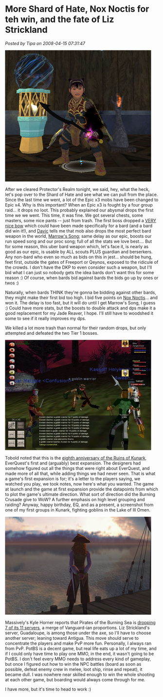 # More Shard of Hate, Nox Noctis for teh win, and the fate of Liz Strickland

*Posted by Tipa on 2008-04-15 07:31:47*

![noxnocti.jpg](../../../uploads/2008/04/noxnocti.jpg)

After we cleared Protector's Realm tonight, we said, hey, what the heck, let's pop over to the Shard of Hate and see what we can pull from the place. Since the last time we went, a lot of the Epic x3 mobs have been changed to Epic x4. Why is this important? When an Epic x3 is fought by a four group raid... it drops no loot. This probably explained our abysmal drops the first time we we went. This time, it was fine. We got several chests, some masters, some nice pants -- just from trash. The first boss dropped a [VERY nice bow](http://www.lootdb.com/eq2/item/-1586819283) which could have been made specifically for a bard (and a bard did win it!), and [Davic](http://www.dcstanton.com/EQ2blog) tells me that mob also drops the most perfect bard weapon in the world, [Marrow's Song](http://www.lootdb.com/eq2/item/-742519407); same delay as our epic, boosts our run speed song and our proc song; full of all the stats we love best.... But for some reason, this uber bard weapon which, let's face it, is nearly as good as our epic, is usable by ALL scouts PLUS guardian and berserkers. Any non-bard who even so much as bids on this in jest... should be hung, feet first, outside the gates of Freeport or Qeynos, exposed to the ridicule of the crowds. I don't have the DKP to even consider such a weapon, but I'll bid what I can just so nobody gets the idea bards don't want this for some reason :) Of course, when bards bid against bards the bids go up by ones or twos :)

Naturally, when bards THINK they're gonna be bidding against other bards, they might make their first bid too high. I bid five points on [Nox Noctis](http://www.lootdb.com/eq2/item/1667730261)... and won it. The delay is too fast, but it will do until I get Marrow's Song, I guess :) Could have more stats, but the boosts to double attack and dps make it a good replacement for my Jade Reaver, I hope. I'll still have to woodshed it some to see if it really improves my dps.

We killed a lot more trash than normal for their random drops, but only attempted and defeated the two Tier 1 bosses.

![16fea75b7e66e5bd150c18c8c40905ba.jpg](../../../uploads/2008/04/16fea75b7e66e5bd150c18c8c40905ba.jpg)

Tobold noted that this is the [eighth anniversary of the Ruins of Kunark](http://tobolds.blogspot.com/2008/04/where-is-wows-ruins-of-kunark.html), EverQuest's first and (arguably) best expansion. The designers had somehow figured out all the things that were right about EverQuest, and made more of all that, while adding things we had never seen. That is what a game's first expansion is for; it's a letter to the players saying, we watched you play, we took notes, now here's what you wanted. The game at launch and the game at first expansion provide the datapoints from which to plot the game's ultimate direction. What sort of direction did the Burning Crusade give to WoW? A further emphasis on high level grouping and raiding? Anyway, happy birthday, EQ, and as a present, a screenshot from one of my first groups in Kunark, fighting goblins in the Lake of Ill Omen.

![potbs-2008-04-15-07-15-55-31.jpg](../../../uploads/2008/04/potbs-2008-04-15-07-15-55-31.jpg)

Massively's Kyle Horner reports that Pirates of the Burning Sea is [dropping 7 of its 11 servers](http://www.massively.com/2008/04/15/potbs-drops-seven-servers-four-remain/), a merge of Vanguard-ian proportions. Liz Strickland's server, Guadaloupe, is among those under the axe, so I'll have to choose another server; leaning toward Antigua. This move should serve to concentrate the players and make PvP more fun. Personally, I always ran from PvP. PotBS is a decent game, but real life eats up a lot of my time, and if I could only have time to play one MMO, in the end, it wasn't going to be PotBS. I don't feel every MMO needs to address every kind of gameplay, but once I figured out how to win the NPC battles (board as soon as possible, defeat enemy crew in melee, loot ship, rinse and repeat), it became dull. I was nowhere near skilled enough to win the whole shooting at each other game, but boarding would always come through for me.

I have more, but it's time to head to work :)

